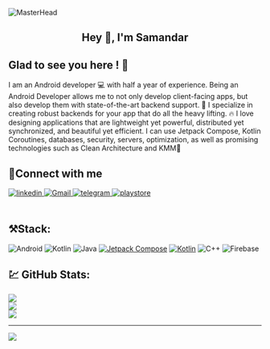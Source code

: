 ![MasterHead](https://miro.medium.com/max/1400/0*dVlRfvc6b66esZkb)
## <div align="center">Hey 👋, I'm  Samandar</div>  
 
## Glad to see you here ! 💫  
I am an Android developer 💻 with half a year of experience. Being an Android Developer allows me to not only develop client-facing apps, but also develop them with state-of-the-art backend support. 🚁 I specialize in creating robust backends for your app that do all the heavy lifting. 🔥 I love designing applications that are lightweight yet powerful, distributed yet synchronized, and beautiful yet efficient. I can use Jetpack Compose, Kotlin Coroutines, databases, security, servers, optimization, as well as promising technologies such as Clean Architecture and KMM🌟
<br/>   
  
## 🤝Connect with me  
<div align="start">
<a href="https://linkedin.com/in/samandar-asiydinov-7a0718227/" target="_blank">
<img src=https://img.shields.io/badge/linkedin-%231E77B5.svg?&style=for-the-badge&logo=linkedin&logoColor=white alt=linkedin style="margin-bottom: 5px;" />
</a>
<a href="samandar.sh.asiydinov@gmail.com" target="_blank">
<img src=https://img.shields.io/badge/Gmail-D14836?style=for-the-badge&logo=gmail&logoColor=white alt=Gmail style="margin-bottom: 5px;" />
</a>  
 </a>
<a href="https://t.me/Samandar_sdk" target="_blank">
<img src=https://img.shields.io/badge/Telegram-2CA5E0?style=for-the-badge&logo=telegram&logoColor=white? alt=telegram style="margin-bottom: 5px;" />
</a> 
</a>
<a href="https://play.google.com/store/apps/developer?id=Samandar+Sdk" target="_blank">
<img src=https://img.shields.io/badge/Google_Play-414141?style=for-the-badge&logo=google-play&logoColor=white alt=playstore style="margin-bottom: 5px;" />
</a> 
</div>  
<br/>  

## ⚒️Stack:
![Android](https://img.shields.io/badge/Android-3DDC84?style=for-the-badge&logo=android&logoColor=white) ![Kotlin](https://img.shields.io/badge/kotlin-%230095D5.svg?style=for-the-badge&logo=kotlin&logoColor=white) ![Java](https://img.shields.io/badge/java-%23ED8B00.svg?style=for-the-badge&logo=java&logoColor=white) <a href='https://github.com/SamandarAsiydinov' target="_blank"><img alt='Jetpack Compose' src='https://img.shields.io/badge/Jetpack_Compose-100000?style=for-the-badge&logo=Jetpack Compose&logoColor=087308&labelColor=101745&color=101745'/></a> <a href='https://github.com/SamandarAsiydinov' target="_blank"><img alt='Kotlin' src='https://img.shields.io/badge/KMM-100000?style=for-the-badge&logo=Kotlin&logoColor=482AB6&labelColor=A87ECA&color=A87ECA'/></a> ![C++](https://img.shields.io/badge/c++-%2300599C.svg?style=for-the-badge&logo=c%2B%2B&logoColor=white) ![Firebase](https://img.shields.io/badge/firebase-ffca28?style=for-the-badge&logo=firebase&logoColor=black)
## 💹 GitHub Stats:
![](https://github-readme-stats.vercel.app/api?username=SamandarAsiydinov&theme=blue-green&hide_border=false&include_all_commits=true&count_private=true)<br/>
![](https://github-readme-streak-stats.herokuapp.com/?user=SamandarAsiydinov&theme=blue-green&hide_border=false)<br/>
![](https://github-readme-stats.vercel.app/api/top-langs/?username=SamandarAsiydinov&theme=blue-green&hide_border=false&include_all_commits=true&count_private=true&layout=compact)

---
[![](https://visitcount.itsvg.in/api?id=SamandarAsiydinov&icon=5&color=3)](https://visitcount.itsvg.in)
